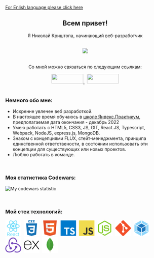 [For Enlish language please click here](https://github.com/NikolayKrishtopa)
<br />
<div align="center">
<h2>Всем привет!</h2>
<p>Я Николай Криштопа, начинающий веб-разработчик</p>
</div>

<br />

<div align="center">
<img src="https://xakep.ru/wp-content/uploads/2015/08/41885761_xl.jpg" width="500" />
</div>

<br />

<div align="center">
  <p>Со мной можно связаться по следующим ссылкам:</p>
  <a href="https://t.me/Nikolay_Krishtopa">
    <img src="https://img.shields.io/badge/Telegram-blue?logo=telegram"  width="100" height="30"/>
  </a>
  &nbsp;
  <a href="mailto:Nikolay.krishtopa@gmail.com">
    <img src="https://img.shields.io/badge/email-yellow?logo=gmail" width="100" height="30"/>
  </a>
</div>

<br />

### Немного обо мне:

- Искренне увлечен веб разработкой.
- В настоящее время обучаюсь в [школе Яндекс.Практикум](https://practicum.yandex.ru/), предполагаемая дата окончания - декабрь 2022
- Умею работать с HTML5, CSS3, JS, GIT, React.JS, Typescript, Webpack, NodeJS, express.js, MongoDB.
- Знаком с концепциями FLUX, стейт-менеджмента, принципа единственной ответствености, в состоянии использовать эти концепции для существующих или новых проектов.
- Люблю работать в команде.

<br />

### Моя статистика Codewars:

![My codewars statistic](https://www.codewars.com/users/Nikolay.Krishtopa/badges/large)

<br />

### Мой стек технологий:

<div>
  <img src="https://github.com/devicons/devicon/blob/master/icons/react/react-original-wordmark.svg" title="React" alt="React" width="50" height="50"/>&nbsp;
  <img src="https://github.com/devicons/devicon/blob/master/icons/css3/css3-plain-wordmark.svg"  title="CSS3" alt="CSS" width="50" height="50"/>&nbsp;
  <img src="https://github.com/devicons/devicon/blob/master/icons/html5/html5-original.svg" title="HTML5" alt="HTML5" width="50" height="50"/>&nbsp;
    <img src="https://github.com/devicons/devicon/blob/master/icons/typescript/typescript-original.svg" title="Typescript" alt="Typescript" width="50" height="50"/>&nbsp;
  <img src="https://github.com/devicons/devicon/blob/master/icons/javascript/javascript-original.svg" title="JavaScript" alt="JavaScript" width="50" height="50"/>&nbsp;
  <img src="https://github.com/devicons/devicon/blob/master/icons/nodejs/nodejs-original.svg" title="NodeJS" alt="NodeJS" width="50" height="50"/>&nbsp;
  <img src="https://github.com/devicons/devicon/blob/master/icons/git/git-original.svg" title="Git" alt="Git" width="50" height="50"/>&nbsp;
  <img src="https://github.com/devicons/devicon/blob/master/icons/webpack/webpack-original.svg" title="Webpack" alt="Webpack" width="50" height="50"/>&nbsp;
  <img src="https://github.com/devicons/devicon/blob/master/icons/redux/redux-original.svg" title="Redux" alt="Redux" width="50" height="50"/>&nbsp;
  <img src="https://github.com/devicons/devicon/blob/master/icons/express/express-original.svg" title="express" alt="express" width="50" height="50"/>&nbsp;
  <img src="https://github.com/devicons/devicon/blob/master/icons/mongodb/mongodb-original.svg" title="mongodb" alt="mongodb" width="50" height="50"/>&nbsp;
</div>
